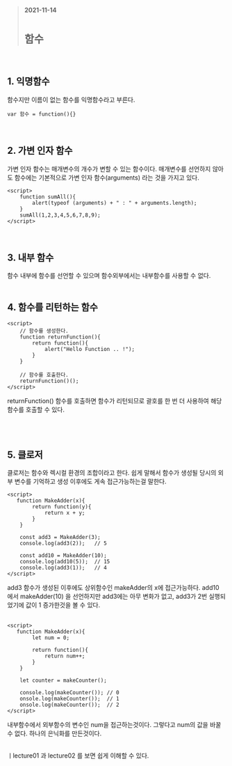 > __2021-11-14__ <br/>
> # __`함수`__
<br>

## 1. 익명함수
함수지만 이름이 없는 함수를 익명함수라고 부른다.
```
var 함수 = function(){}
```

<br>

## 2. 가변 인자 함수
가변 인자 함수는 매개변수의 개수가 변할 수 있는 함수이다. 매개변수를 선언하지 않아도 함수에는 기본적으로 가변 인자 함수(arguments) 라는 것을 가지고 있다.
```
<script>
    function sumAll(){
        alert(typeof (arguments) + " : " + arguments.length);
    }
    sumAll(1,2,3,4,5,6,7,8,9);
</script>
```

<br>

## 3. 내부 함수
함수 내부에 함수를 선언할 수 있으며 함수외부에서는 내부함수를 사용할 수 없다.<br><br>

## 4. 함수를 리턴하는 함수
```
<script>
    // 함수를 생성한다.
    function returnFunction(){
        return function(){
            alert("Hello Function .. !");
        }
    }

    // 함수를 호출한다.
    returnFunction()();
</script>
```
returnFunction() 함수를 호출하면 함수가 리턴되므로 괄호를 한 번 더 사용하여 해당 함수를 호출할 수 있다.

<br><br>

## 5. 클로저
클로저는 함수와 렉시컬 환경의 조합이라고 한다. 쉽게 말해서 함수가 생성될 당시의 외부 변수를 기억하고 생성 이후에도 게속 접근가능하는걸 말한다.
```
<script>
   function MakeAdder(x){
        return function(y){
            return x + y;
        }
    }

    const add3 = MakeAdder(3); 
    console.log(add3(2));   // 5

    const add10 = MakeAdder(10);
    console.log(add10(5));  // 15
    console.log(add3(1));   // 4
</script>
```
add3 함수가 생성된 이후에도 상위함수인 makeAdder의 x에 접근가능하다. add10 에서 makeAdder(10) 을 선언하지만 add3에는 아무 변화가 없고, add3가 2번 실행되었기에 값이 1 증가한것을 볼 수 있다.<br><br>

```
<script>
   function MakeAdder(x){
        let num = 0;

        return function(){
            return num++;
        }
    }

    let counter = makeCounter();

    console.log(makeCounter()); // 0
    onsole.log(makeCounter());  // 1
    onsole.log(makeCounter());  // 2
</script>
```
내부함수에서 외부함수의 변수인 num을 접근하는것이다. 그렇다고 num의 값을 바꿀 수 없다. 하나의 은닉화를 만든것이다. <br><br>

ㅣlecture01 과 lecture02 를 보면 쉽게 이해할 수 있다.



  






















